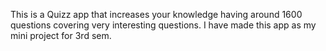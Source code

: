 This is a Quizz app that increases your knowledge having around 1600 questions covering very interesting questions. 
I have made this app as my mini project for 3rd sem.
